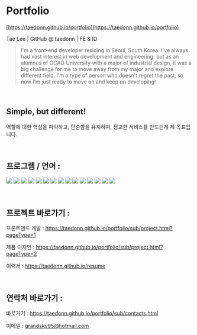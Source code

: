 # Portfolio

[https://taedonn.github.io/portfolio](https://taedonn.github.io/portfolio)

Tae Lee | GitHub @ taedonn | FE & ID

> I'm a front-end developer residing in Seoul, South Korea. I've always had vast interest in web development and engineering, but as an alumnus of OCAD University with a major of industrial design, it was a big challenge for me to move away from my major and explore different field. I'm a type of person who doesn't regret the past, so now I'm just ready to move on and keep on developing!

&nbsp;

## Simple, but different!

역할에 대한 핵심을 파악하고, 단순함을 유지하며, 정교한 서비스를 만드는게 제 목표입니다.

&nbsp;

## 프로그램 / 언어 :

<img src="https://img.shields.io/badge/html5-E34F26?style=for-the-badge&logo=html5&logoColor=white"> <img src="https://img.shields.io/badge/css3-1572B6?style=for-the-badge&logo=css3&logoColor=white"> <img src="https://img.shields.io/badge/sass-CC6699?style=for-the-badge&logo=sass&logoColor=white"> <img src="https://img.shields.io/badge/javascript-F7DF1E?style=for-the-badge&logo=javascript&logoColor=white"> <img src="https://img.shields.io/badge/jquery-0769AD?style=for-the-badge&logo=jquery&logoColor=white"> <img src="https://img.shields.io/badge/markdown-adacc9?style=for-the-badge&logo=markdown&logoColor=white"> <img src="https://img.shields.io/badge/three.js-FF9C00?style=for-the-badge&logo=three.js&logoColor=white"> <img src="https://img.shields.io/badge/node.js-339933?style=for-the-badge&logo=node.js&logoColor=white"> <img src="https://img.shields.io/badge/react-61DAFB?style=for-the-badge&logo=react&logoColor=white"> <img src="https://img.shields.io/badge/json-4d4c5c?style=for-the-badge&logo=json&logoColor=white"> <img src="https://img.shields.io/badge/jekyll-CC0000?style=for-the-badge&logo=jekyll&logoColor=white"> <img src="https://img.shields.io/badge/git-F05032?style=for-the-badge&logo=git&logoColor=white"> <img src="https://img.shields.io/badge/github-333333?style=for-the-badge&logo=github&logoColor=white"> <img src="https://img.shields.io/badge/sourcetree-0052CC?style=for-the-badge&logo=sourcetree&logoColor=white"> <img src="https://img.shields.io/badge/visual studio code-007ACC?style=for-the-badge&logo=visualstudiocode&logoColor=white">

&nbsp;

## 프로젝트 바로가기 :

프론트엔드 개발 : https://taedonn.github.io/portfolio/sub/project.html?pageType=1

제품 디자인 : https://taedonn.github.io/portfolio/sub/project.html?pageType=2

이력서 : https://taedonn.github.io/resume

&nbsp;

## 연락처 바로가기 :

바로가기 : https://taedonn.github.io/portfolio/sub/contacts.html

이메일 : grandsky95@hotmail.com
